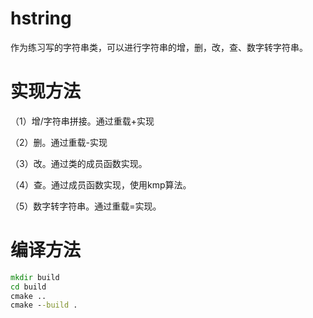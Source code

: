 # hstring

作为练习写的字符串类，可以进行字符串的增，删，改，查、数字转字符串。

# 实现方法

（1）增/字符串拼接。通过重载+实现

（2）删。通过重载-实现

（3）改。通过类的成员函数实现。

（4）查。通过成员函数实现，使用kmp算法。

（5）数字转字符串。通过重载=实现。

# 编译方法

```cmd
mkdir build
cd build
cmake ..
cmake --build .
```

